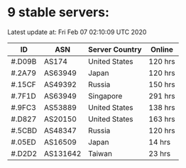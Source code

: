 # 9 stable servers:

Latest update at: Fri Feb 07 02:10:09 UTC 2020

| ID | ASN | Server Country | Online |
| -- | --- | -------------- | ------ |
| #.D09B | AS174 | United States | 120 hrs |
| #.2A79 | AS63949 | Japan | 120 hrs |
| #.15CF | AS49392 | Russia | 150 hrs |
| #.7F1D | AS63949 | Singapore | 291 hrs |
| #.9FC3 | AS53889 | United States | 138 hrs |
| #.D827 | AS20150 | United States | 163 hrs |
| #.5CBD | AS48347 | Russia | 120 hrs |
| #.05ED | AS16509 | Japan | 14 hrs |
| #.D2D2 | AS131642 | Taiwan | 23 hrs |

